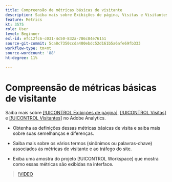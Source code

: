 ```yaml
---
title: Compreensão de métricas básicas de visitante
description: Saiba mais sobre Exibições de página, Visitas e Visitantes no Adobe Analytics. Inclusão do insight nas métricas básicas de visitante que ajudam você a entender o tráfego do seu site.
feature: Metrics
kt: 3575
role: User
level: Beginner
exl-id: efc12fc6-c031-4c50-832a-786c84e76151
source-git-commit: 5ca8c7350ccda400ebdc52d161b5a6afe69fb333
workflow-type: tm+mt
source-wordcount: '88'
ht-degree: 11%

---
```


# Compreensão de métricas básicas de visitante

Saiba mais sobre [[!UICONTROL Exibições de página]](https://experienceleague.adobe.com/docs/analytics/components/metrics/page-views.html?lang=en), [[!UICONTROL Visitas]](https://experienceleague.adobe.com/docs/analytics/components/metrics/visits.html?lang=pt-BR) e [[!UICONTROL Visitantes]](https://experienceleague.adobe.com/docs/analytics/components/metrics/unique-visitors.html?lang=pt-BR) no Adobe Analytics.

* Obtenha as definições dessas métricas básicas de visita e saiba mais sobre suas semelhanças e diferenças.

* Saiba mais sobre os vários termos (sinônimos ou palavras-chave) associados às métricas de visitante e ao tráfego do site.

* Exiba uma amostra do projeto [!UICONTROL Workspace] que mostra como essas métricas são exibidas na interface.

>[!VIDEO](https://video.tv.adobe.com/v/28774/?quality=12&learn=on)
